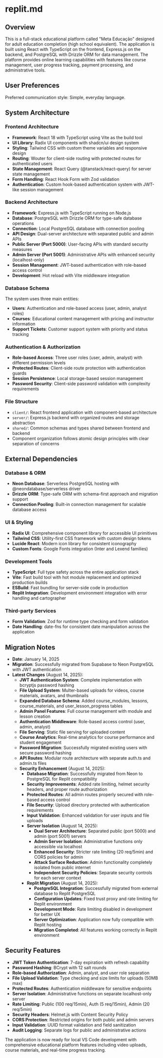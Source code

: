 # replit.md

## Overview

This is a full-stack educational platform called "Meta Educação" designed for adult education completion (high school equivalent). The application is built using React with TypeScript on the frontend, Express.js on the backend, and PostgreSQL with Drizzle ORM for data management. The platform provides online learning capabilities with features like course management, user progress tracking, payment processing, and administrative tools.

## User Preferences

Preferred communication style: Simple, everyday language.

## System Architecture

### Frontend Architecture
- **Framework**: React 18 with TypeScript using Vite as the build tool
- **UI Library**: Radix UI components with shadcn/ui design system
- **Styling**: Tailwind CSS with custom theme variables and responsive design
- **Routing**: Wouter for client-side routing with protected routes for authenticated users
- **State Management**: React Query (@tanstack/react-query) for server state management
- **Form Handling**: React Hook Form with Zod validation
- **Authentication**: Custom hook-based authentication system with JWT-like session management

### Backend Architecture
- **Framework**: Express.js with TypeScript running on Node.js
- **Database**: PostgreSQL with Drizzle ORM for type-safe database operations
- **Connection**: Local PostgreSQL database with connection pooling
- **API Design**: Dual-server architecture with separated public and admin APIs
- **Public Server (Port 5000)**: User-facing APIs with standard security measures
- **Admin Server (Port 5001)**: Administrative APIs with enhanced security (localhost-only)
- **Session Management**: JWT-based authentication with role-based access control
- **Development**: Hot reload with Vite middleware integration

### Database Schema
The system uses three main entities:
- **Users**: Authentication and role-based access (user, admin, analyst roles)
- **Courses**: Educational content management with pricing and instructor information
- **Support Tickets**: Customer support system with priority and status tracking

### Authentication & Authorization
- **Role-based Access**: Three user roles (user, admin, analyst) with different permission levels
- **Protected Routes**: Client-side route protection with authentication guards
- **Session Persistence**: Local storage-based session management
- **Password Security**: Client-side password validation with complexity requirements

### File Structure
- `client/`: React frontend application with component-based architecture
- `server/`: Express.js backend with organized routes and storage abstraction
- `shared/`: Common schemas and types shared between frontend and backend
- Component organization follows atomic design principles with clear separation of concerns

## External Dependencies

### Database & ORM
- **Neon Database**: Serverless PostgreSQL hosting with @neondatabase/serverless driver
- **Drizzle ORM**: Type-safe ORM with schema-first approach and migration support
- **Connection Pooling**: Built-in connection management for scalable database access

### UI & Styling
- **Radix UI**: Comprehensive component library for accessible UI primitives
- **Tailwind CSS**: Utility-first CSS framework with custom design tokens
- **Lucide React**: Modern icon library for consistent iconography
- **Custom Fonts**: Google Fonts integration (Inter and Lexend families)

### Development Tools
- **TypeScript**: Full type safety across the entire application stack
- **Vite**: Fast build tool with hot module replacement and optimized production builds
- **ESBuild**: Fast bundling for server-side code in production
- **Replit Integration**: Development environment integration with error handling and cartographer

### Third-party Services
- **Form Validation**: Zod for runtime type checking and form validation
- **Date Handling**: date-fns for consistent date manipulation across the application

## Migration Notes
- **Date**: January 14, 2025
- **Migration**: Successfully migrated from Supabase to Neon PostgreSQL with JWT authentication
- **Latest Changes** (August 14, 2025):
  - **JWT Authentication System**: Complete implementation with bcryptjs password hashing
  - **File Upload System**: Multer-based uploads for videos, course materials, avatars, and thumbnails
  - **Expanded Database Schema**: Added course_modules, lessons, course_materials, and user_lesson_progress tables
  - **Admin Panel Features**: Full course management with module and lesson creation
  - **Authentication Middleware**: Role-based access control (user, admin, analyst)
  - **File Serving**: Static file serving for uploaded content
  - **Course Analytics**: Real-time analytics for course performance and student engagement
  - **Password Migration**: Successfully migrated existing users with secure password hashing
  - **API Routes**: Modular route architecture with separate auth.ts and admin.ts files
  - **Security Enhancement** (August 14, 2025):
    - **Database Migration**: Successfully migrated from Neon to PostgreSQL for Replit compatibility
    - **Security Improvements**: Added rate limiting, helmet security headers, and proper route authorization
    - **Protected Routes**: All admin routes properly secured with role-based access control
    - **File Security**: Upload directory protected with authentication requirements
    - **Input Validation**: Enhanced validation for user inputs and file uploads
    - **Server Isolation** (August 14, 2025):
      - **Dual Server Architecture**: Separated public (port 5000) and admin (port 5001) servers
      - **Admin Server Isolation**: Administrative functions only accessible via localhost
      - **Enhanced Security**: Stricter rate limiting (20 req/5min) and CORS policies for admin
      - **Attack Surface Reduction**: Admin functionality completely isolated from public internet
      - **Independent Security Policies**: Separate security controls for each server context
    - **Replit Migration** (August 14, 2025):
      - **PostgreSQL Integration**: Successfully migrated from external database to Replit PostgreSQL
      - **Configuration Updates**: Fixed trust proxy and rate limiting for Replit environment
      - **Development Mode**: Rate limiting disabled in development for better UX
      - **Server Optimization**: Application now fully compatible with Replit hosting
      - **Migration Completed**: All features working correctly in Replit environment

## Security Features
- **JWT Token Authentication**: 7-day expiration with refresh capability
- **Password Hashing**: BCrypt with 12 salt rounds
- **Role-based Authorization**: Admin, analyst, and user role separation
- **File Upload Validation**: Type checking and size limits for uploads (50MB max)
- **Protected Routes**: Authentication middleware for sensitive endpoints
- **Server Isolation**: Administrative functions on separate localhost-only server
- **Rate Limiting**: Public (100 req/15min), Auth (5 req/15min), Admin (20 req/5min)
- **Security Headers**: Helmet.js with Content Security Policy
- **CORS Protection**: Restricted origins for both public and admin servers
- **Input Validation**: UUID format validation and field sanitization
- **Audit Logging**: Separate logs for public and administrative actions

The application is now ready for local VS Code development with comprehensive educational platform features including video uploads, course materials, and real-time progress tracking.